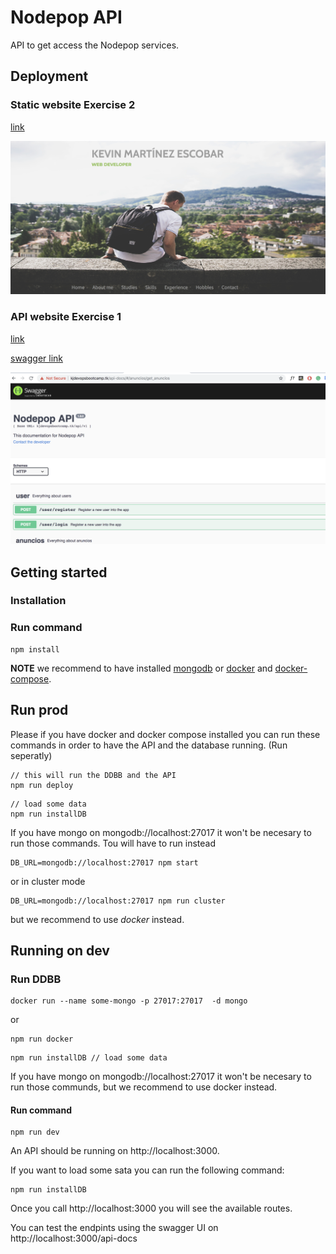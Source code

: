# Nodepop API

API to get access the Nodepop services.

## Deployment

### Static website Exercise 2

[link](http://142.93.145.37/)

![alt text](https://github.com/kevinccbsg/bootcamp-mobile-node/blob/master/demo_images/staticPage.png "Static Page")

### API website Exercise 1

[link](http://kjdevopsbootcamp.tk/)

[swagger link](http://kjdevopsbootcamp.tk/api-docs/)

![alt text](https://github.com/kevinccbsg/bootcamp-mobile-node/blob/master/demo_images/nodepopapi.png "Node app Page")

## Getting started

### Installation

### Run command

```
npm install
```

**NOTE** we recommend to have installed [mongodb](https://www.mongodb.com/) or [docker](https://www.docker.com/) and [docker-compose](https://docs.docker.com/compose/).

## Run prod

Please if you have docker and docker compose installed you can run these commands in order to have the API and the database running. (Run seperatly)

```
// this will run the DDBB and the API
npm run deploy
```

```
// load some data
npm run installDB
```

If you have mongo on mongodb://localhost:27017 it won't be necesary to run those commands. Tou will have to run instead

```
DB_URL=mongodb://localhost:27017 npm start
```

or in cluster mode

```
DB_URL=mongodb://localhost:27017 npm run cluster
```

but we recommend to use *docker* instead.

## Running on dev

### Run DDBB

```
docker run --name some-mongo -p 27017:27017  -d mongo
```

or

```
npm run docker
```

```
npm run installDB // load some data
```

If you have mongo on mongodb://localhost:27017 it won't be necesary to run those communds, but we recommend to use docker instead.

#### Run command

```
npm run dev
```

An API should be running on http://localhost:3000.

If you want to load some sata you can run the following command:

```
npm run installDB
```

Once you call http://localhost:3000 you will see the available routes.

You can test the endpints using the swagger UI on http://localhost:3000/api-docs
